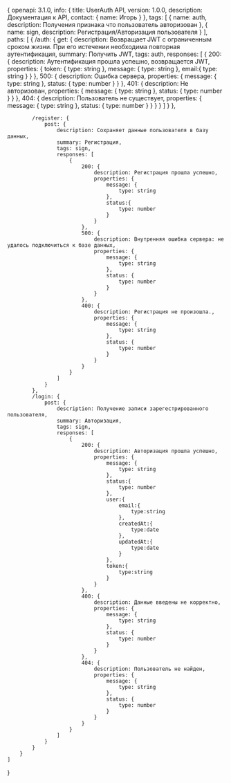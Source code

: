 {
    openapi: 3.1.0,
    info: {
        title: UserAuth API,
        version: 1.0.0,
        description: Документация к API,
        contact: {
            name: Игорь
        }
    },
    tags: [
        {
            name: auth,
            description: Получения признака что пользователь авторизован
        },
        {
            name: sign,
            description: Регистрация/Авторизация пользователя
        }
    ],
    paths: [
        {
            /auth: {
                get: {
                    description: Возвращает JWT с ограниченным сроком жизни. При его истечении необходима повторная аутентификация,
                    summary: Получить JWT,
                    tags: auth,
                    responses: [
                        {
                            200: {
                                description: Аутентификация прошла успешно, возвращается JWT,
                                properties: {
                                    token: {
                                        type: string
                                    },
                                    message: {
                                        type: string
                                    },
                                    email:{
                                        type: string
                                    }
                                }
                            },
                            500: {
                                description: Ошибка сервера,
                                properties: {
                                    message: {
                                        type: string
                                    },
                                    status: {
                                        type: number
                                    }
                                }
                            },
                            401: {
                                description: Не авторизован,
                                properties: {
                                    message: {
                                        type: string
                                    },
                                    status: {
                                        type: number
                                    }
                                }
                            },
                            404: {
                                description: Пользователь не существует,
                                properties: {
                                    message: {
                                        type: string
                                    },
                                    status: {
                                        type: number
                                    }
                                }
                            }
                        }
                    ]
                }
            },

            /register: {
                post: {
                    description: Сохраняет данные пользователя в базу данных,
                    summary: Регистрация,
                    tags: sign,
                    responses: [
                        {
                            200: {
                                description: Регистрация прошла успешно,
                                properties: {
                                    message: {
                                        type: string
                                    },
                                    status:{
                                        type: number
                                    }
                                }
                            },
                            500: {
                                description: Внутренняя ошибка сервера: не удалось подключиться к базе данных,
                                properties: {
                                    message: {
                                        type: string
                                    },
                                    status: {
                                        type: number
                                    }
                                }
                            },
                            400: {
                                description: Регистрация не произошла.,
                                properties: {
                                    message: {
                                        type: string
                                    },
                                    status: {
                                        type: number
                                    }
                                }
                            }
                        }
                    ]
                }
            },
            /login: {
                post: {
                    description: Получение записи зарегестрированного пользователя,
                    summary: Авторизация,
                    tags: sign,
                    responses: [
                        {
                            200: {
                                description: Авторизация прошла успешно,
                                properties: {
                                    message: {
                                        type: string
                                    },
                                    status:{
                                        type: number
                                    },
                                    user:{
                                        email:{
                                            type:string
                                        },
                                        createdAt:{
                                            type:date
                                        },
                                        updatedAt:{
                                            type:date
                                        }
                                    },
                                    token:{
                                        type:string
                                    }
                                }
                            },
                            400: {
                                description: Данные введены не корректно,
                                properties: {
                                    message: {
                                        type: string
                                    },
                                    status: {
                                        type: number
                                    }
                                }
                            },
                            404: {
                                description: Пользователь не найден,
                                properties: {
                                    message: {
                                        type: string
                                    },
                                    status: {
                                        type: number
                                    }
                                }
                            }
                        }
                    ]
                }
            }
        }
    ]
}